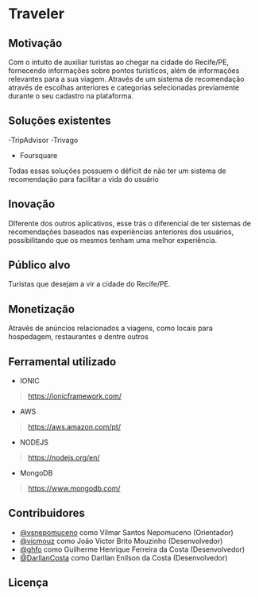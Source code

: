 # Traveler


## Motivação
Com o intuito de auxiliar turistas ao chegar na cidade do Recife/PE, fornecendo informações sobre pontos turísticos, além de informações relevantes para a sua viagem. Através de um sistema de recomendação através de escolhas anteriores e categorias selecionadas previamente durante o seu cadastro na plataforma.

## Soluções existentes
-TripAdvisor
-Trivago
- Foursquare

Todas essas soluções possuem o déficit de não ter um sistema de recomendação para facilitar a vida do usuário

## Inovação

DIferente dos outros aplicativos, esse trás o diferencial de ter sistemas de recomendações baseados nas experiências anteriores dos usuários, possibilitando que os mesmos tenham uma melhor experiência.

## Público alvo

Turistas que desejam a vir a cidade do Recife/PE.

## Monetização
Através de anúncios relacionados a viagens, como locais para hospedagem, restaurantes e dentre outros

## Ferramental utilizado
* IONIC
> https://ionicframework.com/
* AWS
> https://aws.amazon.com/pt/
* NODEJS
> https://nodejs.org/en/
* MongoDB
> https://www.mongodb.com/

## Contribuidores
- [@vsnepomuceno](https://github.com/vsnepomuceno) como Vilmar Santos Nepomuceno (Orientador)
- [@vicmouz](https://github.com/vicmouz) como João Victor Brito Mouzinho (Desenvolvedor)
- [@ghfo](https://github.com/ghfo) como Guilherme Henrique Ferreira da Costa (Desenvolvedor)
- [@DarllanCosta](https://github.com/DarllanCosta) como Darllan Enilson da Costa (Desenvolvedor)

## Licença
